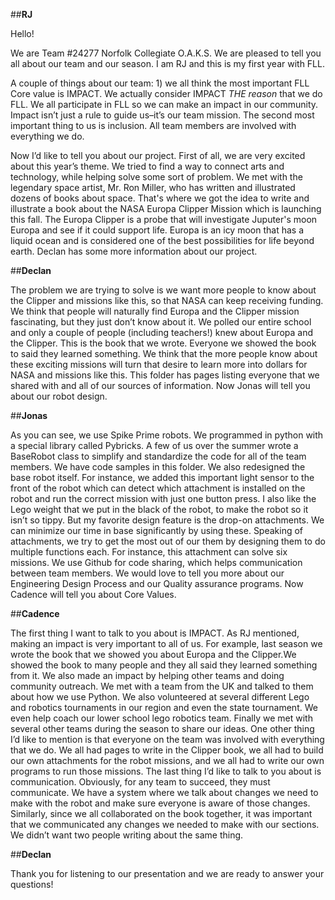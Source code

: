 ##**RJ**

Hello!

We are Team #24277 Norfolk Collegiate O.A.K.S. We are pleased to tell you all about our team and our season. I am RJ and this is my first year with FLL.

A couple of things about our team: 1) we all think the most important FLL Core value is IMPACT. We actually consider IMPACT _THE reason_ that we do FLL. We all participate in FLL so we can make an impact in our community. Impact isn’t just a rule to guide us–it’s our team mission. The second most important thing to us is inclusion. All team members are involved with everything we do. 

Now I’d like to tell you about our project. First of all, we are very excited about this year’s theme. We tried to find a way to connect arts and technology, while helping solve some sort of problem. We met with the legendary space artist, Mr. Ron Miller, who has written and illustrated dozens of books about space. That's where we got the idea to write and illustrate a book about the NASA Europa Clipper Mission which is launching this fall. The Europa Clipper is a probe that will investigate Juputer's moon Europa and see if it could support life. Europa is an icy moon that has a liquid ocean and is considered one of the best possibilities for life beyond earth. Declan has some more information about our project.

##**Declan**

The problem we are trying to solve is we want more people to know about the Clipper and missions like this, so that NASA can keep receiving funding. We think that people will naturally find Europa and the Clipper mission fascinating, but they just don’t know about it. We polled our entire school and only a couple of people (including teachers!) knew about Europa and the Clipper. This is the book that we wrote. Everyone we showed the book to said they learned something. We think that the more people know about these exciting missions will turn that desire to learn more into dollars for NASA and missions like this. This folder has pages listing everyone that we shared with and all of our sources of information. Now Jonas will tell you about our robot design.

##**Jonas**

As you can see, we use Spike Prime robots. We programmed in python with a special library called Pybricks. A few of us over the summer wrote a BaseRobot class to simplify and standardize the code for all of the team members. We have code samples in this folder. We also redesigned the base robot itself. For instance, we added this important light sensor to the front of the robot which can detect which attachment is installed on the robot and run the correct mission with just one button press. I also like the Lego weight that we put in the black of the robot, to make the robot so it isn’t so tippy. But my favorite design feature is the drop-on attachments. We can minimize our time in base significantly by using these. Speaking of attachments, we try to get the most out of our them by designing them to do multiple functions each. For instance, this attachment can solve six missions. We use Github for code sharing, which helps communication between team members. We would love to tell you more about our Engineering Design Process and our Quality assurance programs. Now Cadence will tell you about Core Values.

##**Cadence**

The first thing I want to talk to you about is IMPACT. As RJ mentioned, making an impact is very important to all of us. For example, last season we wrote the book that we showed you about Europa and the Clipper.We showed the book to many people and they all said they learned something from it. We also made an impact by helping other teams and doing community outreach. We met with a team from the UK and talked to them about how we use Python. We also volunteered at several different Lego and robotics tournaments in our region and even the state tournament. We even help coach our lower school lego robotics team. Finally we met with several other teams during the season to share our ideas. One other thing I’d like to mention is that everyone on the team was involved with everything that we do. We all had pages to write in the Clipper book, we all had to build our own attachments for the robot missions, and we all had to write our own programs to run those missions. The last thing I’d like to talk to you about is communication. Obviously, for any team to succeed, they must communicate. We have a system where we talk about changes we need to make with the robot and make sure everyone is aware of those changes. Similarly, since we all collaborated on the book together, it was important that we communicated any changes we needed to make with our sections. We didn’t want two people writing about the same thing.

##**Declan**

Thank you for listening to our presentation and we are ready to answer your questions!




